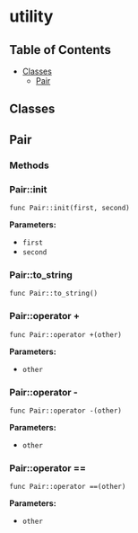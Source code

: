 # utility

## Table of Contents

- [Classes](#classes)
  - [Pair](#Pair)

## Classes

## Pair

### Methods

### Pair::init

```xylia
func Pair::init(first, second)
```

**Parameters:**

- `first`
- `second`

### Pair::to_string

```xylia
func Pair::to_string()
```

### Pair::operator +

```xylia
func Pair::operator +(other)
```

**Parameters:**

- `other`

### Pair::operator -

```xylia
func Pair::operator -(other)
```

**Parameters:**

- `other`

### Pair::operator ==

```xylia
func Pair::operator ==(other)
```

**Parameters:**

- `other`

